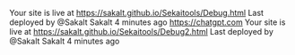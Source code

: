 Your site is live at https://sakalt.github.io/Sekaitools/Debug.html
Last deployed by @Sakalt Sakalt 4 minutes ago
https://chatgpt.com
Your site is live at https://sakalt.github.io/Sekaitools/Debug2.html
Last deployed by @Sakalt Sakalt 4 minutes ago
